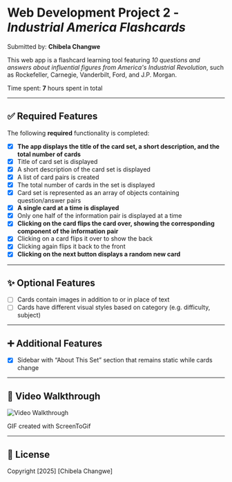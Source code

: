 # Web Development Project 2 - _Industrial America Flashcards_

Submitted by: **Chibela Changwe**

This web app is a flashcard learning tool featuring _10 questions and answers about influential figures from America's Industrial Revolution_, such as Rockefeller, Carnegie, Vanderbilt, Ford, and J.P. Morgan.

Time spent: **7** hours spent in total

---

## ✅ Required Features

The following **required** functionality is completed:

- [x] **The app displays the title of the card set, a short description, and the total number of cards**
- [x] Title of card set is displayed
- [x] A short description of the card set is displayed
- [x] A list of card pairs is created
- [x] The total number of cards in the set is displayed
- [x] Card set is represented as an array of objects containing question/answer pairs
- [x] **A single card at a time is displayed**
- [x] Only one half of the information pair is displayed at a time
- [x] **Clicking on the card flips the card over, showing the corresponding component of the information pair**
- [x] Clicking on a card flips it over to show the back
- [x] Clicking again flips it back to the front
- [x] **Clicking on the next button displays a random new card**

---

## ✨ Optional Features

- [ ] Cards contain images in addition to or in place of text
- [ ] Cards have different visual styles based on category (e.g. difficulty, subject)

---

## ➕ Additional Features

- [x] Sidebar with “About This Set” section that remains static while cards change

---

## 🎥 Video Walkthrough

<img src='https://raw.githubusercontent.com//Chibela/FlashcardsApp_web102/main/public/walkthrough1.gif' title='Video Walkthrough' width='' alt='Video Walkthrough' />

GIF created with ScreenToGif

---

## 📄 License

Copyright [2025] [Chibela Changwe]
